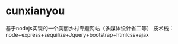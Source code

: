 # cunxianyou
基于nodejs实现的一个美丽乡村专题网站（多媒体设计省二等）
技术栈：node+express+sequilize+Jquery+bootstrap+htmlcss+ajax
